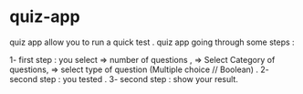 # quiz-app

quiz app allow you to  run a quick test .
 quiz app going through some steps :

1- first step : you select 
    => number of questions ,
    => Select Category  of questions,
    => select type  of question (Multiple choice // Boolean) .
2- second step : you  tested .
3- second step : show your result.

